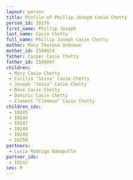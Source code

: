 ```yaml
---
layout: person
title: Profile of Phillip Joseph Casie Chetty
person_id: I0176
first_name: Phillip Joseph
last_name: Casie Chetty
full_name: Phillip Joseph Casie Chetty
mother: Mary Theresa Unknown
mother_id: I500019
father: Casper Casie Chetty
father_id: I500097
children:
 - Mary Casie Chetty
 - Cicilia "Sissa" Casie Chetty
 - Joseph "Jossa" Casie Chetty
 - Rose Casie Chetty
 - Dominic Casie Chetty
 - Clement "Clemmie" Casie Chetty
children_ids:
 - I0245
 - I0246
 - I0247
 - I0248
 - I0249
 - I0250
partners:
 - Lucia Rodrigo Babapulle
partner_ids:
 - I0242
sex: M
---
```


